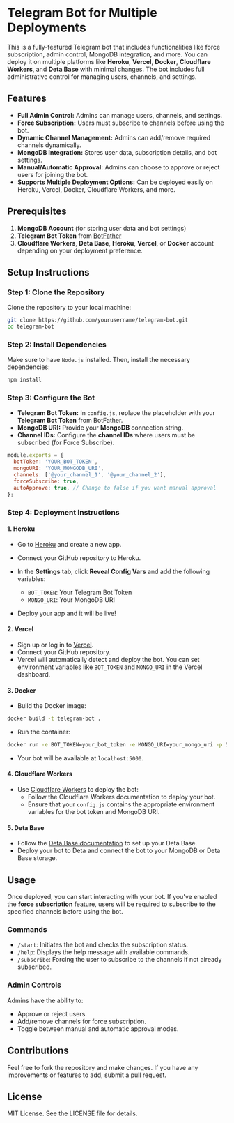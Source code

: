
# Telegram Bot for Multiple Deployments

This is a fully-featured Telegram bot that includes functionalities like force subscription, admin control, MongoDB integration, and more. You can deploy it on multiple platforms like **Heroku**, **Vercel**, **Docker**, **Cloudflare Workers**, and **Deta Base** with minimal changes. The bot includes full administrative control for managing users, channels, and settings.

## Features

- **Full Admin Control:** Admins can manage users, channels, and settings.
- **Force Subscription:** Users must subscribe to channels before using the bot.
- **Dynamic Channel Management:** Admins can add/remove required channels dynamically.
- **MongoDB Integration:** Stores user data, subscription details, and bot settings.
- **Manual/Automatic Approval:** Admins can choose to approve or reject users for joining the bot.
- **Supports Multiple Deployment Options:** Can be deployed easily on Heroku, Vercel, Docker, Cloudflare Workers, and more.

## Prerequisites

1. **MongoDB Account** (for storing user data and bot settings)
2. **Telegram Bot Token** from [BotFather](https://core.telegram.org/bots#botfather)
3. **Cloudflare Workers**, **Deta Base**, **Heroku**, **Vercel**, or **Docker** account depending on your deployment preference.

## Setup Instructions

### Step 1: Clone the Repository

Clone the repository to your local machine:

```bash
git clone https://github.com/yourusername/telegram-bot.git
cd telegram-bot
```

### Step 2: Install Dependencies

Make sure to have `Node.js` installed. Then, install the necessary dependencies:

```bash
npm install
```

### Step 3: Configure the Bot

- **Telegram Bot Token:** In `config.js`, replace the placeholder with your **Telegram Bot Token** from BotFather.
- **MongoDB URI:** Provide your **MongoDB** connection string.
- **Channel IDs:** Configure the **channel IDs** where users must be subscribed (for Force Subscribe).

```javascript
module.exports = {
  botToken: 'YOUR_BOT_TOKEN',
  mongoURI: 'YOUR_MONGODB_URI',
  channels: ['@your_channel_1', '@your_channel_2'],
  forceSubscribe: true,
  autoApprove: true, // Change to false if you want manual approval
};
```

### Step 4: Deployment Instructions

#### 1. **Heroku**

- Go to [Heroku](https://www.heroku.com/) and create a new app.
- Connect your GitHub repository to Heroku.
- In the **Settings** tab, click **Reveal Config Vars** and add the following variables:
  - `BOT_TOKEN`: Your Telegram Bot Token
  - `MONGO_URI`: Your MongoDB URI

- Deploy your app and it will be live!

#### 2. **Vercel**

- Sign up or log in to [Vercel](https://vercel.com/).
- Connect your GitHub repository.
- Vercel will automatically detect and deploy the bot. You can set environment variables like `BOT_TOKEN` and `MONGO_URI` in the Vercel dashboard.

#### 3. **Docker**

- Build the Docker image:

```bash
docker build -t telegram-bot .
```

- Run the container:

```bash
docker run -e BOT_TOKEN=your_bot_token -e MONGO_URI=your_mongo_uri -p 5000:5000 telegram-bot
```

- Your bot will be available at `localhost:5000`.

#### 4. **Cloudflare Workers**

- Use [Cloudflare Workers](https://workers.cloudflare.com/) to deploy the bot:
  - Follow the Cloudflare Workers documentation to deploy your bot.
  - Ensure that your `config.js` contains the appropriate environment variables for the bot token and MongoDB URI.

#### 5. **Deta Base**

- Follow the [Deta Base documentation](https://docs.deta.sh/docs/base/quickstart) to set up your Deta Base.
- Deploy your bot to Deta and connect the bot to your MongoDB or Deta Base storage.

## Usage

Once deployed, you can start interacting with your bot. If you've enabled the **force subscription** feature, users will be required to subscribe to the specified channels before using the bot.

### Commands
- `/start`: Initiates the bot and checks the subscription status.
- `/help`: Displays the help message with available commands.
- `/subscribe`: Forcing the user to subscribe to the channels if not already subscribed.

### Admin Controls
Admins have the ability to:
- Approve or reject users.
- Add/remove channels for force subscription.
- Toggle between manual and automatic approval modes.

## Contributions

Feel free to fork the repository and make changes. If you have any improvements or features to add, submit a pull request.

## License

MIT License. See the LICENSE file for details.
